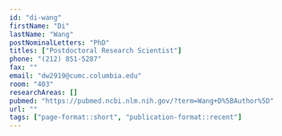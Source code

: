 ```yaml
---
id: "di-wang"
firstName: "Di"
lastName: "Wang"
postNominalLetters: "PhD"
titles: ["Postdoctoral Research Scientist"]
phone: "(212) 851-5287"
fax: ""
email: "dw2919@cumc.columbia.edu"
room: "403"
researchAreas: []
pubmed: "https://pubmed.ncbi.nlm.nih.gov/?term=Wang+D%5BAuthor%5D"
url: ""
tags: ["page-format::short", "publication-format::recent"]
---
```

